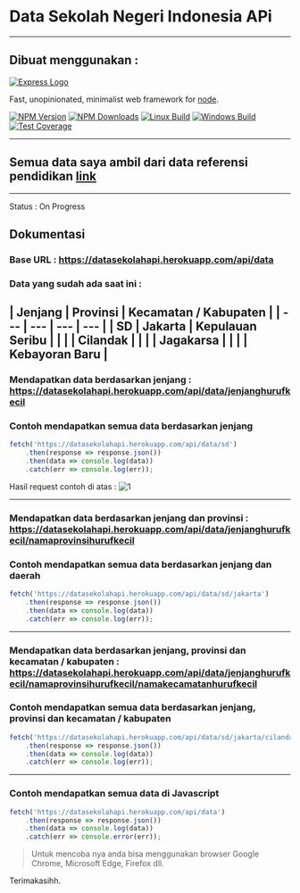 # Data Sekolah Negeri Indonesia APi 
---

## Dibuat menggunakan :

[![Express Logo](https://i.cloudup.com/zfY6lL7eFa-3000x3000.png)](http://expressjs.com/)

  Fast, unopinionated, minimalist web framework for [node](http://nodejs.org).

  [![NPM Version][npm-image]][npm-url]
  [![NPM Downloads][downloads-image]][downloads-url]
  [![Linux Build][travis-image]][travis-url]
  [![Windows Build][appveyor-image]][appveyor-url]
  [![Test Coverage][coveralls-image]][coveralls-url]

---
## Semua data saya ambil dari data referensi pendidikan [link](https://referensi.data.kemdikbud.go.id/)
---
Status : On Progress

## Dokumentasi

### Base URL : https://datasekolahapi.herokuapp.com/api/data

### Data yang sudah ada saat ini : 

| Jenjang | Provinsi | Kecamatan / Kabupaten |
| --- | --- | --- | --- |
| SD | Jakarta | Kepulauan Seribu | 
| | | Cilandak |
| | | Jagakarsa | 
| | | Kebayoran Baru |
---

### Mendapatkan data berdasarkan jenjang : https://datasekolahapi.herokuapp.com/api/data/jenjanghurufkecil

### Contoh mendapatkan semua data berdasarkan jenjang
```Javascript
fetch('https://datasekolahapi.herokuapp.com/api/data/sd')
    .then(response => response.json())
    .then(data => console.log(data))
    .catch(err => console.log(err));
```
Hasil request contoh di atas :
![1](https://user-images.githubusercontent.com/78361430/106824141-be6ea200-66b4-11eb-8f32-bf44a09f05d2.PNG)

---
### Mendapatkan data berdasarkan jenjang dan provinsi : https://datasekolahapi.herokuapp.com/api/data/jenjanghurufkecil/namaprovinsihurufkecil

### Contoh mendapatkan semua data berdasarkan jenjang dan daerah
```Javascript
fetch('https://datasekolahapi.herokuapp.com/api/data/sd/jakarta')
    .then(response => response.json())
    .then(data => console.log(data))
    .catch(err => console.log(err));
```
---
### Mendapatkan data berdasarkan jenjang, provinsi dan kecamatan / kabupaten : https://datasekolahapi.herokuapp.com/api/data/jenjanghurufkecil/namaprovinsihurufkecil/namakecamatanhurufkecil

### Contoh mendapatkan semua data berdasarkan jenjang, provinsi dan kecamatan / kabupaten
```Javascript
fetch('https://datasekolahapi.herokuapp.com/api/data/sd/jakarta/cilandak')
    .then(response => response.json())
    .then(data => console.log(data))
    .catch(err => console.log(err));
```
---
### Contoh mendapatkan semua data di Javascript
```Javascript
fetch('https://datasekolahapi.herokuapp.com/api/data')
    .then(response => response.json())
    .then(data => console.log(data))
    .catch(err => console.error(err));
```
> Untuk mencoba nya anda bisa menggunakan browser Google Chrome, Microsoft Edge, Firefox dll.

[npm-image]: https://img.shields.io/npm/v/express.svg
[npm-url]: https://npmjs.org/package/express
[downloads-image]: https://img.shields.io/npm/dm/express.svg
[downloads-url]: https://npmcharts.com/compare/express?minimal=true
[travis-image]: https://img.shields.io/travis/expressjs/express/master.svg?label=linux
[travis-url]: https://travis-ci.org/expressjs/express
[appveyor-image]: https://img.shields.io/appveyor/ci/dougwilson/express/master.svg?label=windows
[appveyor-url]: https://ci.appveyor.com/project/dougwilson/express
[coveralls-image]: https://img.shields.io/coveralls/expressjs/express/master.svg
[coveralls-url]: https://coveralls.io/r/expressjs/express?branch=master

Terimakasihh.
